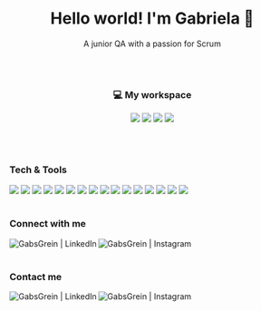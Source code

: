 <h1 align='center'> Hello world! I'm Gabriela 👋</h1>

<p align='center'>
  A junior QA with a passion for Scrum
</p>
<br>
<br>


<h3 align='center'> 💻 My workspace</h3>
<p align='center'>
  <img src="https://img.shields.io/badge/windows-%230078D6.svg?&style=for-the-badge&logo=windows&logoColor=white" />
  <img src="https://img.shields.io/badge/intel-core i7 10th-0071C5.svg?style=for-the-badge&logo=intel&logoColor=white" />
  <img src="https://img.shields.io/badge/RAM-16GB-%230071C5.svg?&style=for-the-badge&logoColor=white" />
  <img src="https://img.shields.io/badge/nvidia-gtx%201650-%2376B900.svg?&style=for-the-badge&logo=nvidia&logoColor=white" />
</p>
<br>
<br>




### Tech & Tools

<img src = "https://img.shields.io/badge/-HTML5-E34F26?style=flat&logo=html5&logoColor=white"> <img src = "https://img.shields.io/badge/-CSS3-1572B6?style=flat&logo=css3&logoColor=white">
<img src="https://img.shields.io/badge/-Bootstrap-563D7C?style=flat&logo=bootstrap&logoColor=white">
<img src="https://img.shields.io/badge/Cypress-17202C?style=flat&logo=cypress&logoColor=white">
<img src="https://img.shields.io/badge/Postman-FF6C37?style=flat&logo=Postman&logoColor=white">
<img src="https://img.shields.io/badge/JavaScript-323330?style=flat&logo=javascript&logoColor=F7DF1E">
<img src="https://img.shields.io/badge/Python-3776AB?style=flat&logo=python&logoColor=white">
<img src="https://img.shields.io/badge/Jupyter-F37626.svg?&style=flat&logo=Jupyter&logoColor=white">
<img src="https://img.shields.io/badge/SQLite-07405E?style=flat&logo=sqlite&logoColor=white">
<img src="https://img.shields.io/badge/-Node.js-3C873A?style=flat&logo=Node.js&logoColor=white">
<img src="http://img.shields.io/badge/-Git-F1502F?style=flat&logo=git&logoColor=white">
<img src="https://img.shields.io/badge/npm-CB3837?style=flat&logo=npm&logoColor=white">
<img src="https://img.shields.io/badge/Jira-0052CC?style=flat&logo=Jira&logoColor=white">
<img src="https://img.shields.io/badge/Jenkins-D24939?style=flat&logo=Jenkins&logoColor=white">
<img src="https://img.shields.io/badge/Notion-000000?style=flat&logo=notion&logoColor=white">
<img src="https://img.shields.io/badge/confluence-%23172BF4.svg?style=flat&logo=confluence&logoColor=white">
<br>
<br>



### Connect with me
[<img align="left" alt="GabsGrein | LinkedIn" src="https://img.shields.io/badge/LinkedIn-0077B5?style=flat&logo=linkedin&logoColor=white"/>][linkedin]
[<img align="left" alt="GabsGrein | Instagram" src="https://img.shields.io/badge/Instagram-E4405F?style=flat&logo=instagram&logoColor=white" />][instagram]
<br>
<br>


### Contact me
[<img align="left" alt="GabsGrein | LinkedIn" src="https://img.shields.io/badge/Microsoft_Outlook-0078D4?style=flat&logo=microsoft-outlook&logoColor=white"/>][outlook]
[<img align="left" alt="GabsGrein | Instagram" src="https://img.shields.io/badge/Gmail-D14836?style=flat&logo=gmail&logoColor=white" />][gmail]



[instagram]: https://www.instagram.com/gabsgrein/
[linkedin]: https://www.linkedin.com/in/gabriela-grein-da-silva/
[outlook]: mailto:gabigrein@hotmail.com
[gmail]: mailto:gabygrein@gmail.com
